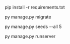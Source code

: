 pip install -r requirements.txt

py manage.py migrate 

py manage.py seeds --all 5

py manage.py runserver 